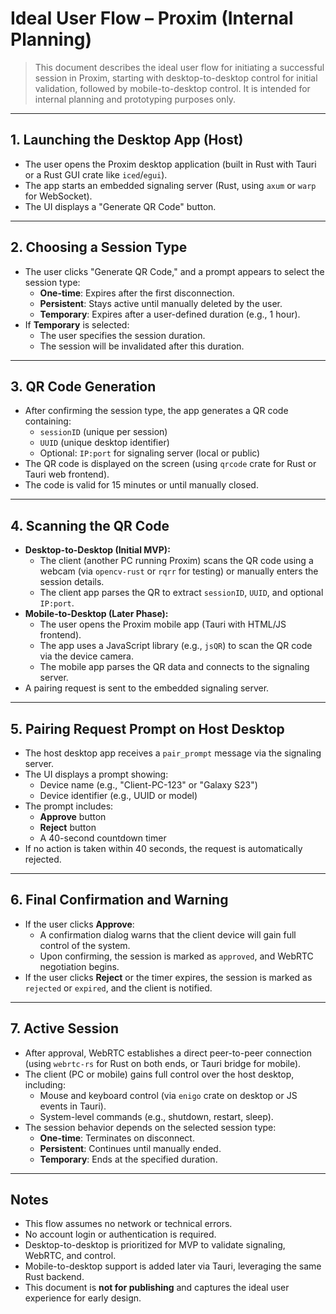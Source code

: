 # Ideal User Flow – Proxim (Internal Planning)

> This document describes the ideal user flow for initiating a successful session in Proxim, starting with desktop-to-desktop control for initial validation, followed by mobile-to-desktop control. It is intended for internal planning and prototyping purposes only.

---

## 1. Launching the Desktop App (Host)

- The user opens the Proxim desktop application (built in Rust with Tauri or a Rust GUI crate like `iced`/`egui`).
- The app starts an embedded signaling server (Rust, using `axum` or `warp` for WebSocket).
- The UI displays a "Generate QR Code" button.

---

## 2. Choosing a Session Type

- The user clicks "Generate QR Code," and a prompt appears to select the session type:
  - **One-time**: Expires after the first disconnection.
  - **Persistent**: Stays active until manually deleted by the user.
  - **Temporary**: Expires after a user-defined duration (e.g., 1 hour).
- If **Temporary** is selected:
  - The user specifies the session duration.
  - The session will be invalidated after this duration.

---

## 3. QR Code Generation

- After confirming the session type, the app generates a QR code containing:
  - `sessionID` (unique per session)
  - `UUID` (unique desktop identifier)
  - Optional: `IP:port` for signaling server (local or public)
- The QR code is displayed on the screen (using `qrcode` crate for Rust or Tauri web frontend).
- The code is valid for 15 minutes or until manually closed.

---

## 4. Scanning the QR Code

- **Desktop-to-Desktop (Initial MVP):**
  - The client (another PC running Proxim) scans the QR code using a webcam (via `opencv-rust` or `rqrr` for testing) or manually enters the session details.
  - The client app parses the QR to extract `sessionID`, `UUID`, and optional `IP:port`.
- **Mobile-to-Desktop (Later Phase):**
  - The user opens the Proxim mobile app (Tauri with HTML/JS frontend).
  - The app uses a JavaScript library (e.g., `jsQR`) to scan the QR code via the device camera.
  - The mobile app parses the QR data and connects to the signaling server.
- A pairing request is sent to the embedded signaling server.

---

## 5. Pairing Request Prompt on Host Desktop

- The host desktop app receives a `pair_prompt` message via the signaling server.
- The UI displays a prompt showing:
  - Device name (e.g., "Client-PC-123" or "Galaxy S23")
  - Device identifier (e.g., UUID or model)
- The prompt includes:
  - **Approve** button
  - **Reject** button
  - A 40-second countdown timer
- If no action is taken within 40 seconds, the request is automatically rejected.

---

## 6. Final Confirmation and Warning

- If the user clicks **Approve**:
  - A confirmation dialog warns that the client device will gain full control of the system.
  - Upon confirming, the session is marked as `approved`, and WebRTC negotiation begins.
- If the user clicks **Reject** or the timer expires, the session is marked as `rejected` or `expired`, and the client is notified.

---

## 7. Active Session

- After approval, WebRTC establishes a direct peer-to-peer connection (using `webrtc-rs` for Rust on both ends, or Tauri bridge for mobile).
- The client (PC or mobile) gains full control over the host desktop, including:
  - Mouse and keyboard control (via `enigo` crate on desktop or JS events in Tauri).
  - System-level commands (e.g., shutdown, restart, sleep).
- The session behavior depends on the selected session type:
  - **One-time**: Terminates on disconnect.
  - **Persistent**: Continues until manually ended.
  - **Temporary**: Ends at the specified duration.

---

## Notes

- This flow assumes no network or technical errors.
- No account login or authentication is required.
- Desktop-to-desktop is prioritized for MVP to validate signaling, WebRTC, and control.
- Mobile-to-desktop support is added later via Tauri, leveraging the same Rust backend.
- This document is **not for publishing** and captures the ideal user experience for early design.